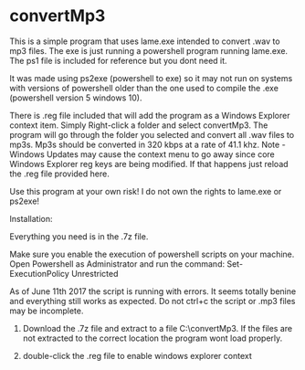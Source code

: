 # convertMp3
This is a simple program that uses lame.exe intended to convert .wav to mp3 files. The exe is just running a powershell program running lame.exe. The ps1 file is included for reference but you dont need it.

It was made using ps2exe (powershell to exe) so it may not run on systems with versions of powershell older than the one used to compile the .exe (powershell version 5 windows 10). 

There is .reg file included that will add the program as a Windows Explorer context item. Simply Right-click a folder and select convertMp3. The program will go through the folder you selected and convert all .wav files to mp3s. Mp3s should be converted in 320 kbps at a rate of 41.1 khz. 
Note - Windows Updates may cause the context menu to go away since core Windows Explorer reg keys are being modified. If that happens just reload the .reg file provided here. 

Use this program at your own risk! I do not own the rights to lame.exe or ps2exe! 

Installation:

Everything you need is in the .7z file.

Make sure you enable the execution of powershell scripts on your machine. Open Powershell as Administrator and run the command: 
Set-ExecutionPolicy Unrestricted

As of June 11th 2017 the script is running with errors. It seems totally benine and everything still works as expected. Do not ctrl+c the script or .mp3 files may be incomplete.

1) Download the .7z file and extract to a file C:\convertMp3. If the files are not extracted to the correct location the program wont load properly.

2) double-click the .reg file to enable windows explorer context
